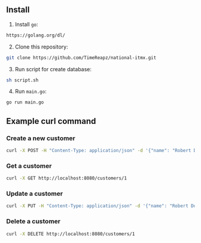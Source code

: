## Install

1. Install `go`:

```bash
https://golang.org/dl/
```

2. Clone this repository:

```bash
git clone https://github.com/TimeReapz/national-itmx.git
```

3. Run script for create database:

```bash
sh script.sh
```

4. Run `main.go`:

```bash
go run main.go
```

## Example curl command

### Create a new customer

```bash
curl -X POST -H "Content-Type: application/json" -d '{"name": "Robert Downey Jr", "age": 40}' http://localhost:8080/customers
```

### Get a customer

```bash
curl -X GET http://localhost:8080/customers/1
```

### Update a customer

```bash
curl -X PUT -H "Content-Type: application/json" -d '{"name": "Robert Downey Jr", "age": 40}' http://localhost:8080/customers/1
```

### Delete a customer

```bash
curl -X DELETE http://localhost:8080/customers/1
```
